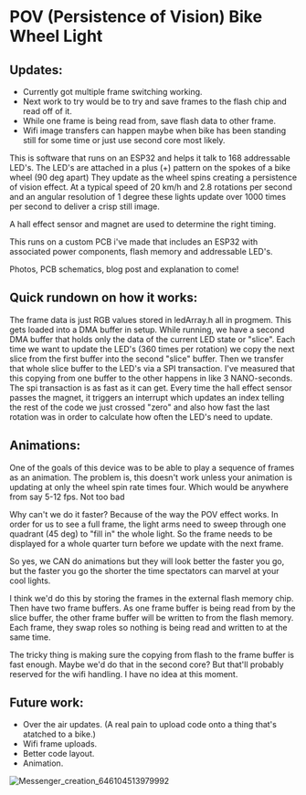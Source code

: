 
# POV (Persistence of Vision) Bike Wheel Light 


## Updates:
- Currently got multiple frame switching working. 
- Next work to try would be to try and save frames to the flash chip and read off of it.
- While one frame is being read from, save flash data to other frame.
- Wifi image transfers can happen maybe when bike has been standing still for some time or just use second core most likely.

This is software that runs on an ESP32 and helps it talk to 168 addressable LED's.
The LED's are attached in a plus (+) pattern on the spokes of a bike wheel (90 deg apart)
They update as the wheel spins creating a persistence of vision effect.
At a typical speed of 20 km/h and 2.8 rotations per second and an angular resolution of 1 degree
these lights  update over 1000 times per second to deliver a crisp still image.

A hall effect sensor and magnet are used to determine the right timing.

This runs on a custom PCB i've made that includes an ESP32 with associated power components, flash memory and addressable LED's.

Photos, PCB schematics, blog post and explanation to come!


## Quick rundown on how it works:

The frame data is just RGB values stored in ledArray.h all in progmem. 
This gets loaded into a DMA buffer in setup. 
While running, we have a second DMA buffer that holds only the data of the current LED state or "slice".
Each time we want to update the LED's (360 times per rotation) we copy the next slice from the first buffer into
the second "slice" buffer. Then we transfer that whole slice buffer to the LED's via a SPI transaction.
I've measured that this copying from one buffer to the other happens in like 3 NANO-seconds. 
The spi transaction is as fast as it can get. 
Every time the hall effect sensor passes the magnet, it triggers an interrupt which updates an index telling the rest of the code
we just crossed "zero" and also how fast the last rotation was in order to calculate how often the LED's need to update.

## Animations:

One of the goals of this device was to be able to play a sequence of frames as an animation. The problem is, this doesn't work unless your animation is updating at only the wheel spin rate times four. Which would be anywhere from say 5-12 fps. Not too bad

Why can't we do it faster? Because of the way the POV effect works. In order for us to see a full frame, the light arms need to sweep through one quadrant (45 deg) to "fill in" the whole light. So the frame needs to be displayed for a whole quarter turn before we update with the next frame. 

So yes, we CAN do animations but they will look better the faster you go, but the faster you go the shorter the time spectators can marvel at your cool lights.

I think we'd do this by storing the frames in the external flash memory chip. Then have two frame buffers. As one frame buffer is being read from by the slice buffer, the other frame buffer will be written to from the flash memory. Each frame, they swap roles so nothing is being read and written to at the same time.

The tricky thing is making sure the copying from flash to the frame buffer is fast enough. Maybe we'd do that in the second core? But that'll probably reserved for the wifi handling. I have no idea at this moment.


## Future work:
- Over the air updates. (A real pain to upload code onto a thing that's atatched to a bike.)
- Wifi frame uploads. 
- Better code layout.
- Animation.


![Messenger_creation_646104513979992](https://github.com/AdamMarciniak/LightWheel/assets/17841889/16a3c867-0d8f-48db-b668-52a30466e095)

